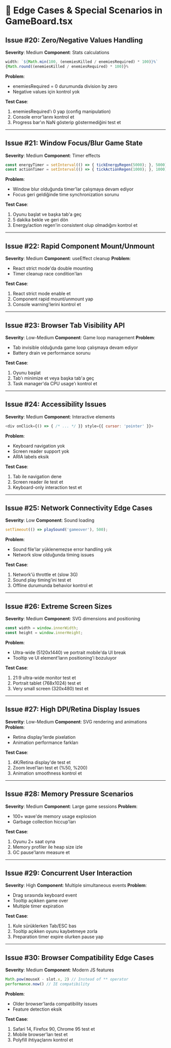 # 🎯 Edge Cases & Special Scenarios in GameBoard.tsx

## Issue #20: Zero/Negative Values Handling
**Severity**: Medium
**Component**: Stats calculations
```javascript
width: `${Math.min(100, (enemiesKilled / enemiesRequired) * 100)}%`
{Math.round((enemiesKilled / enemiesRequired) * 100)}%
```
**Problem**:
- enemiesRequired = 0 durumunda division by zero
- Negative values için kontrol yok

**Test Case**:
1. enemiesRequired'ı 0 yap (config manipulation)
2. Console error'larını kontrol et
3. Progress bar'ın NaN gösterip göstermediğini test et

---

## Issue #21: Window Focus/Blur Game State
**Severity**: Medium
**Component**: Timer effects
```javascript
const energyTimer = setInterval(() => { tickEnergyRegen(5000); }, 5000);
const actionTimer = setInterval(() => { tickActionRegen(1000); }, 1000);
```
**Problem**:
- Window blur olduğunda timer'lar çalışmaya devam ediyor
- Focus geri geldiğinde time synchronization sorunu

**Test Case**:
1. Oyunu başlat ve başka tab'a geç
2. 5 dakika bekle ve geri dön
3. Energy/action regen'in consistent olup olmadığını kontrol et

---

## Issue #22: Rapid Component Mount/Unmount
**Severity**: Medium
**Component**: useEffect cleanup
**Problem**:
- React strict mode'da double mounting
- Timer cleanup race condition'ları

**Test Case**:
1. React strict mode enable et
2. Component rapid mount/unmount yap
3. Console warning'lerini kontrol et

---

## Issue #23: Browser Tab Visibility API
**Severity**: Low-Medium
**Component**: Game loop management
**Problem**:
- Tab invisible olduğunda game loop çalışmaya devam ediyor
- Battery drain ve performance sorunu

**Test Case**:
1. Oyunu başlat
2. Tab'ı minimize et veya başka tab'a geç
3. Task manager'da CPU usage'ı kontrol et

---

## Issue #24: Accessibility Issues
**Severity**: Medium
**Component**: Interactive elements
```javascript
<div onClick={() => { /* ... */ }} style={{ cursor: 'pointer' }}>
```
**Problem**:
- Keyboard navigation yok
- Screen reader support yok
- ARIA labels eksik

**Test Case**:
1. Tab ile navigation dene
2. Screen reader ile test et
3. Keyboard-only interaction test et

---

## Issue #25: Network Connectivity Edge Cases
**Severity**: Low
**Component**: Sound loading
```javascript
setTimeout(() => playSound('gameover'), 500);
```
**Problem**:
- Sound file'lar yüklenemezse error handling yok
- Network slow olduğunda timing issues

**Test Case**:
1. Network'ü throttle et (slow 3G)
2. Sound play timing'ini test et
3. Offline durumunda behavior kontrol et

---

## Issue #26: Extreme Screen Sizes
**Severity**: Medium
**Component**: SVG dimensions and positioning
```javascript
const width = window.innerWidth;
const height = window.innerHeight;
```
**Problem**:
- Ultra-wide (5120x1440) ve portrait mobile'da UI break
- Tooltip ve UI element'ların positioning'i bozuluyor

**Test Case**:
1. 21:9 ultra-wide monitor test et
2. Portrait tablet (768x1024) test et
3. Very small screen (320x480) test et

---

## Issue #27: High DPI/Retina Display Issues
**Severity**: Low-Medium
**Component**: SVG rendering and animations
**Problem**:
- Retina display'lerde pixelation
- Animation performance farkları

**Test Case**:
1. 4K/Retina display'de test et
2. Zoom level'ları test et (%50, %200)
3. Animation smoothness kontrol et

---

## Issue #28: Memory Pressure Scenarios
**Severity**: Medium
**Component**: Large game sessions
**Problem**:
- 100+ wave'de memory usage explosion
- Garbage collection hiccup'ları

**Test Case**:
1. Oyunu 2+ saat oyna
2. Memory profiler ile heap size izle
3. GC pause'larını measure et

---

## Issue #29: Concurrent User Interaction
**Severity**: High
**Component**: Multiple simultaneous events
**Problem**:
- Drag sırasında keyboard event
- Tooltip açıkken game over
- Multiple timer expiration

**Test Case**:
1. Kule sürüklerken Tab/ESC bas
2. Tooltip açıkken oyunu kaybetmeye zorla
3. Preparation timer expire olurken pause yap

---

## Issue #30: Browser Compatibility Edge Cases
**Severity**: Medium
**Component**: Modern JS features
```javascript
Math.pow(mouseX - slot.x, 2) // Instead of ** operator
performance.now() // IE compatibility
```
**Problem**:
- Older browser'larda compatibility issues
- Feature detection eksik

**Test Case**:
1. Safari 14, Firefox 90, Chrome 95 test et
2. Mobile browser'ları test et
3. Polyfill ihtiyaçlarını kontrol et 